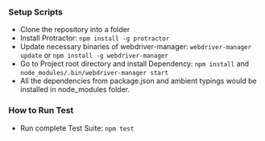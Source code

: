 
### Setup Scripts 
* Clone the repository into a folder
* Install Protractor: `npm install -g protractor`
* Update necessary binaries of webdriver-manager: `webdriver-manager update` or `npm install -g webdriver-manager`
* Go to Project root directory and install Dependency: `npm install` and `node_modules/.bin/webdriver-manager start`
* All the dependencies from package.json and ambient typings would be installed in node_modules folder.

 

### How to Run Test
* Run complete Test Suite: `npm test`

 
